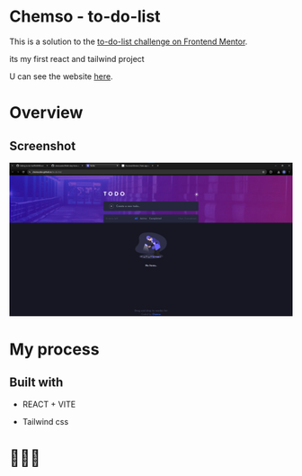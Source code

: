 # Chemso - to-do-list
This is a solution to the [to-do-list challenge on Frontend Mentor](https://www.frontendmentor.io/challenges/todo-app-Su1_KokOW).

its my first react and tailwind project

U can see the website [here](https://chemsodev.github.io/to-do-list/).
# Overview
## Screenshot
![website screenshoot](image.png?raw=true "screenshoot")
# My process
## Built with

 * REACT + VITE
  
 * Tailwind css

# 💪💥🔥
   
